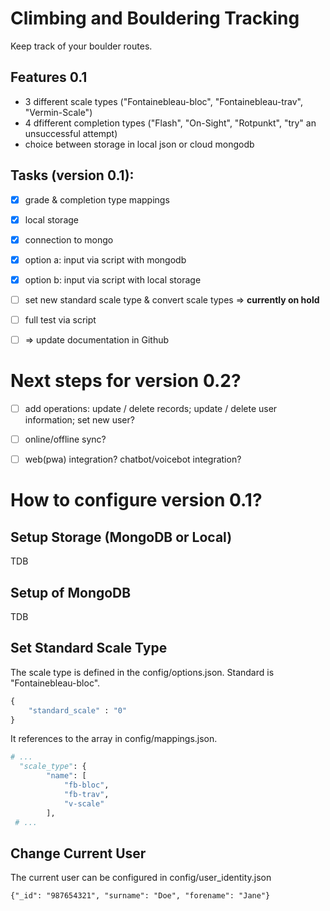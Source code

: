 # Climbing and Bouldering Tracking
Keep track of your boulder routes.

## Features 0.1
- 3 different scale types ("Fontainebleau-bloc", "Fontainebleau-trav", "Vermin-Scale")
- 4 dfifferent completion types ("Flash", "On-Sight", "Rotpunkt", "try" an unsuccessful attempt)
- choice between storage in local json or cloud mongodb


## Tasks (version 0.1):
- [x] grade & completion type mappings
- [x] local storage
- [x] connection to mongo
- [x] option a: input via script with mongodb 
- [x] option b: input via script with local storage
- [ ] set new standard scale type & convert scale types => **currently on hold**
- [ ] full test via script
- [ ] => update documentation in Github


# Next steps for version 0.2?
- [ ] add operations: update / delete records; update / delete user information; set new user?
- [ ] online/offline sync?
- [ ] web(pwa) integration? chatbot/voicebot integration?


# How to configure version 0.1?


## Setup Storage (MongoDB or Local)
TDB


## Setup of MongoDB
TDB


## Set Standard Scale Type
The scale type is defined in the config/options.json. Standard is "Fontainebleau-bloc".
```python
{
    "standard_scale" : "0"
}
```
It references to the array in config/mappings.json.
```python
# ...
  "scale_type": {
        "name": [
            "fb-bloc",
            "fb-trav",
            "v-scale"
        ],
 # ...
```

## Change Current User
The current user can be configured in config/user_identity.json
```
{"_id": "987654321", "surname": "Doe", "forename": "Jane"}
```
